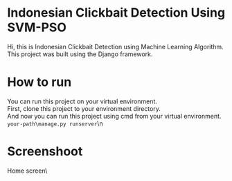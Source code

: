 # Indonesian Clickbait Detection Using SVM-PSO
Hi, this is Indonesian Clickbait Detection using Machine Learning Algorithm.\
This project was built using the Django framework.
# How to run
You can run this project on your virtual environment.\
First, clone this project to your environment directory.\
And now you can run this project using cmd from your virtual environment.\
`your-path\manage.py runserver`\n
# Screenshoot
Home screen\
